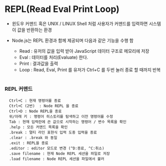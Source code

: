 # REPL(Read Eval Print Loop)
  - 윈도우 커맨드 혹은 UNIX / LINUX Shell 처럼 사용자가 커맨드를 입력하면 시스템이 값을 반환하는 환경
  - Node.js는 REPL 환경과 함께 제공되며 다음과 같은 기능을 수행 함
  
    - Read : 유저의 값을 입력 받아 JavaScript 데이터 구조로 메모리에 저장
    - Eval : 데이터를 처리(Evaluate) 한다.
    - Print : 결과값을 출력
    - Loop : Read, Eval, Print 를 유저가 Ctrl+C 를 두번 눌러 종료 할 때까지 반복

#
### REPL 커맨드
     
      Ctrl+C : 현재 명령어를 종료
      Ctrl+C (2번)  : Node REPL 을 종료
      Ctrl+D : Node REPL을 종료
      위/아래 키 : 명령어 히스토리를 탐색하고 이전 명령어를 수정
      Tab : 현재 입력란에 쓴 값으로 시작하는 명령어 / 변수 목록을 확인
      .help : 모든 커맨드 목록을 확인
      .break : 멀티 라인 표현식 입력 도중 입력을 종료
      .clear : .break 와 동일
      .exit : REPL을 종료
      .editor : editor 모드로 변경 (^D:종료, ^C:취소)
      .save filename : 현재 Node REPL 세션을 파일로 저장
      .load filename : Node REPL 세션을 파일에서 불러


